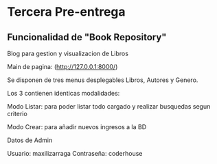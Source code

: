 # Tercera Pre-entrega
## Funcionalidad de "Book Repository"
Blog para gestion y visualizacion de Libros

Main de pagina: (http://127.0.0.1:8000/)

Se disponen de tres menus desplegables Libros, Autores y Genero.

Los 3 contienen identicas modalidades:

Modo Listar: para poder listar todo cargado y realizar busquedas segun criterio

Modo Crear: para añadir nuevos ingresos a la BD

Datos de Admin

Usuario: maxilizarraga
Contraseña: coderhouse

